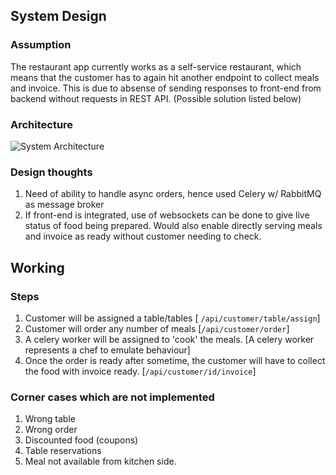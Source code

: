 





## System Design
### Assumption
The restaurant app currently works as a self-service restaurant, which means that the customer has to again hit another endpoint to collect meals and invoice. This is due to absense of sending responses to front-end from backend without requests in REST API. (Possible solution listed below)
### Architecture

![System Architecture](https://i.imgur.com/OPGYle1.png)
### Design thoughts
1. Need of ability to handle async orders, hence used Celery w/ RabbitMQ as message broker
2. If front-end is integrated, use of websockets can be done to give live status of food being prepared. Would also enable directly serving meals and invoice as ready without customer needing to check.


## Working
### Steps
1. Customer will be assigned a table/tables [ `/api/customer/table/assign`]
2. Customer will order any number of meals [`/api/customer/order`]
3. A celery worker will be assigned to 'cook' the meals. [A celery worker represents a chef to emulate behaviour]
4. Once the order is ready after sometime, the customer will have to collect the food with invoice ready. [`/api/customer/id/invoice`]

### Corner cases which are not implemented
1. Wrong table
2. Wrong order
3. Discounted food (coupons)
4. Table reservations
5. Meal not available from kitchen side.